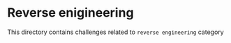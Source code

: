 # Reverse enigineering
This directory contains challenges related to `reverse engineering` category
